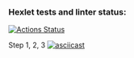 ### Hexlet tests and linter status:
[![Actions Status](https://github.com/dikky88/frontend-project-46/workflows/hexlet-check/badge.svg)](https://github.com/dikky88/frontend-project-46/actions)

Step 1, 2, 3
[![asciicast](https://asciinema.org/a/QBDFHlLN3NMXyBVbXorvonIbp.svg)](https://asciinema.org/a/QBDFHlLN3NMXyBVbXorvonIbp)